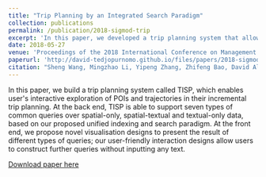 ```yaml
---
title: "Trip Planning by an Integrated Search Paradigm"
collection: publications
permalink: /publication/2018-sigmod-trip
excerpt: 'In this paper, we developed a trip planning system that allows users to interactively explore points of interests and trajectories, and plan their trip incrementally.'
date: 2018-05-27
venue: 'Proceedings of the 2018 International Conference on Management of Data (SIGMOD)'
paperurl: 'http://david-tedjopurnomo.github.io/files/papers/2018-sigmod-trip'
citation: "Sheng Wang, Mingzhao Li, Yipeng Zhang, Zhifeng Bao, David Alexander Tedjopurnomo, and Xiaolin Qin. 2018. Trip Planning by an Integrated Search Paradigm. In Proceedings of the 2018 International Conference on Management of Data (SIGMOD '18). Association for Computing Machinery, New York, NY, USA, 1673–1676. https://doi.org/10.1145/3183713.3193543"
---
```


In this paper, we build a trip planning system called TISP, which enables user's interactive exploration of POIs and trajectories in their incremental trip planning. At the back end, TISP is able to support seven types of common queries over spatial-only, spatial-textual and textual-only data, based on our proposed unified indexing and search paradigm. At the front end, we propose novel visualisation designs to present the result of different types of queries; our user-friendly interaction designs allow users to construct further queries without inputting any text.

[Download paper here](http://david-tedjopurnomo.github.io/files/papers/2018-sigmod-trip)